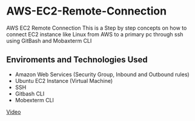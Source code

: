 <h1>AWS-EC2-Remote-Connection</h1>
AWS EC2 Remote Connection
This is a Step by step concepts on how to connect EC2 instance like Linux from AWS to a primary pc through ssh using GitBash and Mobaxterm CLI

<h2>Enviroments and Technologies Used</h2>

- Amazon Web Services (Security Group, Inbound and Outbound rules)
- Ubuntu EC2 Instance (Virtual Machine)
- SSH
- Gitbash CLI
- Mobexterm CLI


[Video](https://drive.google.com/file/d/1uMn2e4599qFLc0QTSKXYJ74E0wfKyWoi/view?usp=sharing)
